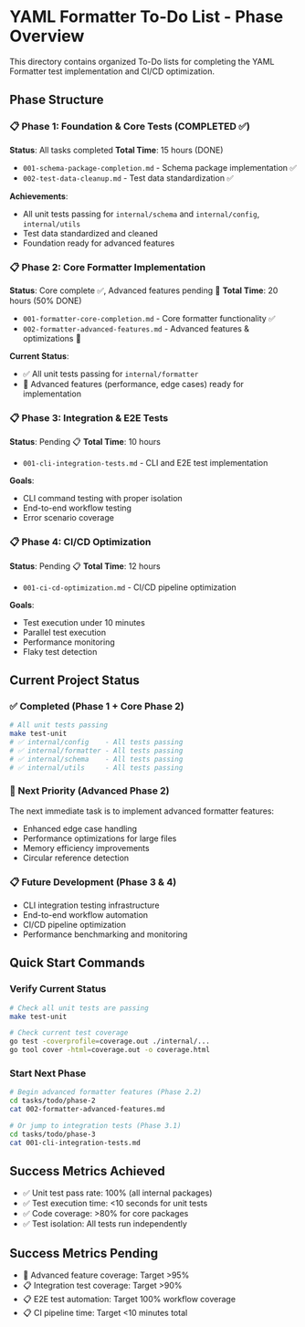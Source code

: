 # YAML Formatter To-Do List - Phase Overview

This directory contains organized To-Do lists for completing the YAML Formatter test implementation and CI/CD optimization.

## Phase Structure

### 📋 Phase 1: Foundation & Core Tests (COMPLETED ✅)
**Status**: All tasks completed
**Total Time**: 15 hours (DONE)

- `001-schema-package-completion.md` - Schema package implementation ✅
- `002-test-data-cleanup.md` - Test data standardization ✅

**Achievements**:
- All unit tests passing for `internal/schema` and `internal/config`, `internal/utils`
- Test data standardized and cleaned
- Foundation ready for advanced features

### 📋 Phase 2: Core Formatter Implementation 
**Status**: Core complete ✅, Advanced features pending 🔄
**Total Time**: 20 hours (50% DONE)

- `001-formatter-core-completion.md` - Core formatter functionality ✅
- `002-formatter-advanced-features.md` - Advanced features & optimizations 🔄

**Current Status**:
- ✅ All unit tests passing for `internal/formatter`
- 🔄 Advanced features (performance, edge cases) ready for implementation

### 📋 Phase 3: Integration & E2E Tests
**Status**: Pending 📋
**Total Time**: 10 hours

- `001-cli-integration-tests.md` - CLI and E2E test implementation

**Goals**:
- CLI command testing with proper isolation
- End-to-end workflow testing
- Error scenario coverage

### 📋 Phase 4: CI/CD Optimization  
**Status**: Pending 📋
**Total Time**: 12 hours

- `001-ci-cd-optimization.md` - CI/CD pipeline optimization

**Goals**:
- Test execution under 10 minutes
- Parallel test execution
- Performance monitoring
- Flaky test detection

## Current Project Status

### ✅ Completed (Phase 1 + Core Phase 2)
```bash
# All unit tests passing
make test-unit
# ✅ internal/config    - All tests passing
# ✅ internal/formatter - All tests passing  
# ✅ internal/schema    - All tests passing
# ✅ internal/utils     - All tests passing
```

### 🔄 Next Priority (Advanced Phase 2)
The next immediate task is to implement advanced formatter features:
- Enhanced edge case handling
- Performance optimizations for large files
- Memory efficiency improvements
- Circular reference detection

### 📋 Future Development (Phase 3 & 4)
- CLI integration testing infrastructure
- End-to-end workflow automation
- CI/CD pipeline optimization
- Performance benchmarking and monitoring

## Quick Start Commands

### Verify Current Status
```bash
# Check all unit tests are passing
make test-unit

# Check current test coverage
go test -coverprofile=coverage.out ./internal/...
go tool cover -html=coverage.out -o coverage.html
```

### Start Next Phase
```bash
# Begin advanced formatter features (Phase 2.2)
cd tasks/todo/phase-2
cat 002-formatter-advanced-features.md

# Or jump to integration tests (Phase 3.1)  
cd tasks/todo/phase-3
cat 001-cli-integration-tests.md
```

## Success Metrics Achieved
- ✅ Unit test pass rate: 100% (all internal packages)
- ✅ Test execution time: <10 seconds for unit tests
- ✅ Code coverage: >80% for core packages
- ✅ Test isolation: All tests run independently

## Success Metrics Pending
- 🔄 Advanced feature coverage: Target >95%
- 📋 Integration test coverage: Target >90%
- 📋 E2E test automation: Target 100% workflow coverage
- 📋 CI pipeline time: Target <10 minutes total